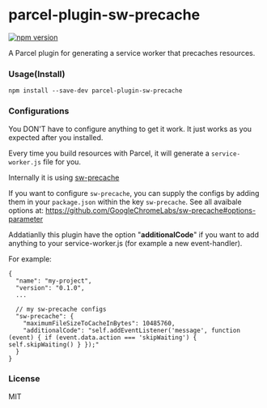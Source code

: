# parcel-plugin-sw-precache

[![npm version](https://badge.fury.io/js/parcel-plugin-sw-precache.svg)](https://badge.fury.io/js/parcel-plugin-sw-precache)

A Parcel plugin for generating a service worker that precaches resources.

### Usage(Install)

`npm install --save-dev parcel-plugin-sw-precache`

### Configurations

You DON'T have to configure anything to get it work. It just works as you expected after you installed.

Every time you build resources with Parcel, it will generate a `service-worker.js` file for you.

Internally it is using [sw-precache](https://github.com/GoogleChromeLabs/sw-precache)

If you want to configure `sw-precache`, you can supply the configs by adding them in your `package.json` within the key `sw-precache`. See all avaibale options at: https://github.com/GoogleChromeLabs/sw-precache#options-parameter

Addatianlly this plugin have the option "**additionalCode**" if you want to add anything to your service-worker.js (for example a new event-handler).

For example:

```
{
  "name": "my-project",
  "version": "0.1.0",
  ...

  // my sw-precache configs
  "sw-precache": {
    "maximumFileSizeToCacheInBytes": 10485760,
    "additionalCode": "self.addEventListener('message', function (event) { if (event.data.action === 'skipWaiting') { self.skipWaiting() } });"
  }
}
```

### License

MIT
